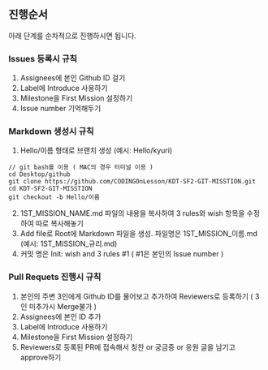 ## **진행순서**

아래 단계를 순차적으로 진행하시면 됩니다.

### **Issues 등록시 규칙**

1. Assignees에 본인 Github ID 걸기
2. Label에 Introduce 사용하기
3. Milestone을 First Mission 설정하기
4. Issue number 기억해두기

### **Markdown 생성시 규칙**
1. Hello/이름 형태로 브랜치 생성 (예시: Hello/kyuri)
  ```
  // git bash를 이용 ( MAC의 경우 터미널 이용 )
  cd Desktop/github
  git clone https://github.com/CODINGOnLesson/KDT-SF2-GIT-MISSTION.git
  cd KDT-SF2-GIT-MISSTION
  git checkout -b Hello/이름
  ```
2. 1ST_MISSION_NAME.md 파일의 내용을 복사하여 3 rules와 wish 항목을 수정하여 따로 복사해놓기
3. Add file로 Root에 Markdown 파일을 생성. 파일명은 1ST_MISSION_이름.md (예시: 1ST_MISSION_규리.md)
4. 커밋 명은 Init: wish and 3 rules #1 ( #1은 본인의 Issue number )

### **Pull Requets 진행시 규칙**

1. 본인의 주변 3인에게 Github ID를 물어보고 추가하여 Reviewers로 등록하기 ( 3인 미추가시 Merge불가 )
2. Assignees에 본인 ID 추가
3. Label에 Introduce 사용하기
4. Milestone을 First Mission 설정하기
5. Reviewers로 등록된 PR에 접속해서 칭찬 or 궁금증 or 응원 글을 남기고 approve하기
